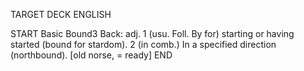 TARGET DECK
ENGLISH

START
Basic
Bound3
Back: adj. 1 (usu. Foll. By for) starting or having started (bound for stardom). 2 (in comb.) In a specified direction (northbound). [old norse, = ready]
END
